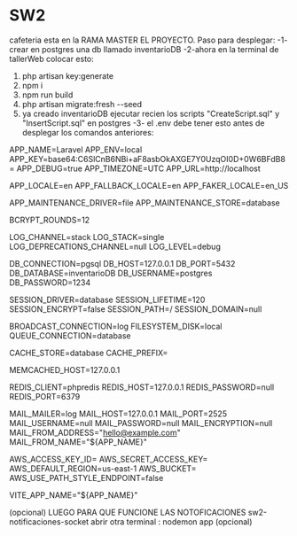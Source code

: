 # SW2
cafeteria
esta en la RAMA MASTER EL PROYECTO.
Paso para desplegar:
-1- crear en postgres una db llamado inventarioDB
-2-ahora en la terminal de tallerWeb colocar esto:
  1. php artisan key:generate
  2. npm i
  3. npm run build
  4. php artisan migrate:fresh --seed
  5. ya creado inventarioDB ejecutar recien los scripts "CreateScript.sql" y "InsertScript.sql" en postgres
-3- el .env debe tener esto antes de desplegar los comandos anteriores:

APP_NAME=Laravel
APP_ENV=local
APP_KEY=base64:C6SlCnB6NBi+aF8asbOkAXGE7Y0UzqOI0D+0W6BFdB8=
APP_DEBUG=true
APP_TIMEZONE=UTC
APP_URL=http://localhost

APP_LOCALE=en
APP_FALLBACK_LOCALE=en
APP_FAKER_LOCALE=en_US

APP_MAINTENANCE_DRIVER=file
APP_MAINTENANCE_STORE=database

BCRYPT_ROUNDS=12

LOG_CHANNEL=stack
LOG_STACK=single
LOG_DEPRECATIONS_CHANNEL=null
LOG_LEVEL=debug

DB_CONNECTION=pgsql
DB_HOST=127.0.0.1
DB_PORT=5432
DB_DATABASE=inventarioDB
DB_USERNAME=postgres
DB_PASSWORD=1234

SESSION_DRIVER=database
SESSION_LIFETIME=120
SESSION_ENCRYPT=false
SESSION_PATH=/
SESSION_DOMAIN=null

BROADCAST_CONNECTION=log
FILESYSTEM_DISK=local
QUEUE_CONNECTION=database

CACHE_STORE=database
CACHE_PREFIX=

MEMCACHED_HOST=127.0.0.1

REDIS_CLIENT=phpredis
REDIS_HOST=127.0.0.1
REDIS_PASSWORD=null
REDIS_PORT=6379

MAIL_MAILER=log
MAIL_HOST=127.0.0.1
MAIL_PORT=2525
MAIL_USERNAME=null
MAIL_PASSWORD=null
MAIL_ENCRYPTION=null
MAIL_FROM_ADDRESS="hello@example.com"
MAIL_FROM_NAME="${APP_NAME}"

AWS_ACCESS_KEY_ID=
AWS_SECRET_ACCESS_KEY=
AWS_DEFAULT_REGION=us-east-1
AWS_BUCKET=
AWS_USE_PATH_STYLE_ENDPOINT=false

VITE_APP_NAME="${APP_NAME}"


 (opcional)
LUEGO PARA QUE FUNCIONE LAS NOTOFICACIONES sw2-notificaciones-socket
abrir otra terminal : nodemon app (opcional)
